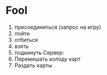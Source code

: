 Fool
====

1. присоединиться (запрос на игру)
2. пойти
3. отбиться
4. взять
5. подкинуть
Сервер:
6. Перемешать колоду карт
7. Раздать карты
